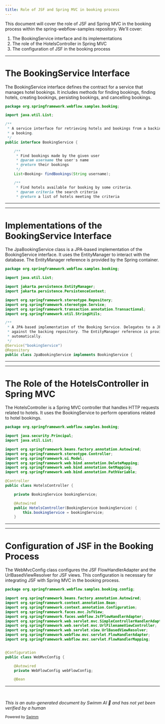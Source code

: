 ```yaml
---
title: Role of JSF and Spring MVC in booking process
---
```

This document will cover the role of JSF and Spring MVC in the booking process within the spring-webflow-samples repository. We'll cover:

1. The BookingService interface and its implementations
2. The role of the HotelsController in Spring MVC
3. The configuration of JSF in the booking process

<SwmSnippet path="/booking-mvc/src/main/java/org/springframework/webflow/samples/booking/BookingService.java" line="1">

---

# The BookingService Interface

The BookingService interface defines the contract for a service that manages hotel bookings. It includes methods for finding bookings, finding hotels, creating bookings, persisting bookings, and cancelling bookings.

```java
package org.springframework.webflow.samples.booking;

import java.util.List;

/**
 * A service interface for retrieving hotels and bookings from a backing repository. Also supports the ability to cancel
 * a booking.
 */
public interface BookingService {

    /**
     * Find bookings made by the given user
     * @param username the user's name
     * @return their bookings
     */
    List<Booking> findBookings(String username);

    /**
     * Find hotels available for booking by some criteria.
     * @param criteria the search criteria
     * @return a list of hotels meeting the criteria
```

---

</SwmSnippet>

<SwmSnippet path="/booking-mvc/src/main/java/org/springframework/webflow/samples/booking/JpaBookingService.java" line="1">

---

# Implementations of the BookingService Interface

The JpaBookingService class is a JPA-based implementation of the BookingService interface. It uses the EntityManager to interact with the database. The EntityManager reference is provided by the Spring container.

```java
package org.springframework.webflow.samples.booking;

import java.util.List;

import jakarta.persistence.EntityManager;
import jakarta.persistence.PersistenceContext;

import org.springframework.stereotype.Repository;
import org.springframework.stereotype.Service;
import org.springframework.transaction.annotation.Transactional;
import org.springframework.util.StringUtils;

/**
 * A JPA-based implementation of the Booking Service. Delegates to a JPA entity manager to issue data access calls
 * against the backing repository. The EntityManager reference is provided by the managing container (Spring)
 * automatically.
 */
@Service("bookingService")
@Repository
public class JpaBookingService implements BookingService {

```

---

</SwmSnippet>

<SwmSnippet path="/booking-mvc/src/main/java/org/springframework/webflow/samples/booking/HotelsController.java" line="1">

---

# The Role of the HotelsController in Spring MVC

The HotelsController is a Spring MVC controller that handles HTTP requests related to hotels. It uses the BookingService to perform operations related to hotel bookings.

```java
package org.springframework.webflow.samples.booking;

import java.security.Principal;
import java.util.List;

import org.springframework.beans.factory.annotation.Autowired;
import org.springframework.stereotype.Controller;
import org.springframework.ui.Model;
import org.springframework.web.bind.annotation.DeleteMapping;
import org.springframework.web.bind.annotation.GetMapping;
import org.springframework.web.bind.annotation.PathVariable;

@Controller
public class HotelsController {

	private BookingService bookingService;

	@Autowired
	public HotelsController(BookingService bookingService) {
		this.bookingService = bookingService;
	}
```

---

</SwmSnippet>

<SwmSnippet path="/booking-faces/src/main/java/org/springframework/webflow/samples/booking/config/WebMvcConfig.java" line="1">

---

# Configuration of JSF in the Booking Process

The WebMvcConfig class configures the JSF FlowHandlerAdapter and the UrlBasedViewResolver for JSF views. This configuration is necessary for integrating JSF with Spring MVC in the booking process.

```java
package org.springframework.webflow.samples.booking.config;

import org.springframework.beans.factory.annotation.Autowired;
import org.springframework.context.annotation.Bean;
import org.springframework.context.annotation.Configuration;
import org.springframework.faces.mvc.JsfView;
import org.springframework.faces.webflow.JsfFlowHandlerAdapter;
import org.springframework.web.servlet.mvc.SimpleControllerHandlerAdapter;
import org.springframework.web.servlet.mvc.UrlFilenameViewController;
import org.springframework.web.servlet.view.UrlBasedViewResolver;
import org.springframework.webflow.mvc.servlet.FlowHandlerAdapter;
import org.springframework.webflow.mvc.servlet.FlowHandlerMapping;


@Configuration
public class WebMvcConfig {

	@Autowired
	private WebFlowConfig webFlowConfig;

	@Bean
```

---

</SwmSnippet>

&nbsp;

*This is an auto-generated document by Swimm AI 🌊 and has not yet been verified by a human*

<SwmMeta version="3.0.0" repo-id="Z2l0aHViJTNBJTNBc3ByaW5nLXdlYmZsb3ctc2FtcGxlcyUzQSUzQWdpbGFkbmF2b3Q=" repo-name="spring-webflow-samples" doc-type="follow-up"><sup>Powered by [Swimm](/)</sup></SwmMeta>
